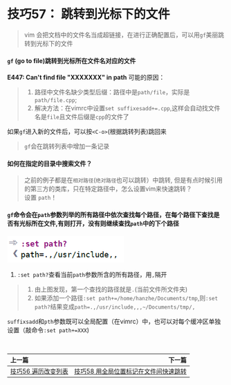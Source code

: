# 技巧57： 跳转到光标下的文件
> vim 会把文档中的文件名当成超链接，在进行正确配置后，可以用`gf`美丽跳转到光标下的文件

#### `gf` (go to file)跳转到光标所在文件名对应的文件

**E447: Can't find file "XXXXXXX" in path** 可能的原因：
> 1. 路径中文件名缺少类型后缀：路径中是`path/file`，实际是`path/file.cpp`;<br>
> 2. 解决方法：在vimrc中设置`set suffixesadd+=.cpp`,这样会自动找文件名是`file`且文件后缀是`cpp`的文件了

如果`gf`进入新的文件后，可以按`<C-o>`(根据跳转列表)跳回来
> `gf`会在跳转列表中增加一条记录

#### 如何在指定的目录中搜索文件？
> 之前的例子都是在`相对路径`(`绝对路径`也可以跳转）中跳转, 但是有点时候引用的第三方的类库，只在特定路径中，怎么设置vim来快速跳转？<br>
> 设置 `path`！

#### `gf`命令会在`path`参数列举的所有路径中依次查找每个路径，在每个路径下查找是否有光标所在文件,有则打开，没有则继续查找`path`中的下个路径

![tip57_1](../../images/tip57_1.png)  

1. `:set path?`查看当前`path`参数所含的所有路径，用`,`隔开

> 1. 由上图发现，第一个查找的路径就是`.`(当前文件所文件夹)
> 2. 如果添加一个路径`:set path+=/home/hanzhe/Documents/tmp`,则`:set path?`结果变成`path=.,/usr/include,,,~/Documents/tmp/,`

`suffixsadd`和`pth`参数既可以全局配置（在vimrc）中，也可以对每个缓冲区单独设置（敲命令`:set path+=XXX`)

<br>  

|上一篇|下一篇|
|:---|---:|
|[技巧56 遍历改变列表](tip56.md)|[技巧58 用全局位置标记在文件间快速跳转](tip58.md)
